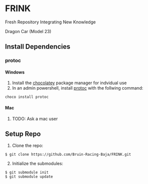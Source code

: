 # FRINK
Fresh Repository Integrating New Knowledge

Dragon Car (Model 23)

## Install Dependencies 
### protoc
#### Windows
1. Install the [chocolatey](https://chocolatey.org/install#individual) package manager for indvidual use
2. In an admin powershell, install [protoc](https://community.chocolatey.org/packages/protoc) with the follwing command:
```
choco install protoc
```
#### Mac
1. TODO: Ask a mac user

## Setup Repo
1. Clone the repo:
```
$ git clone https://github.com/Bruin-Racing-Baja/FRINK.git
```
2. Initialize the submodules:

```
$ git submodule init
$ git submodule update
```

